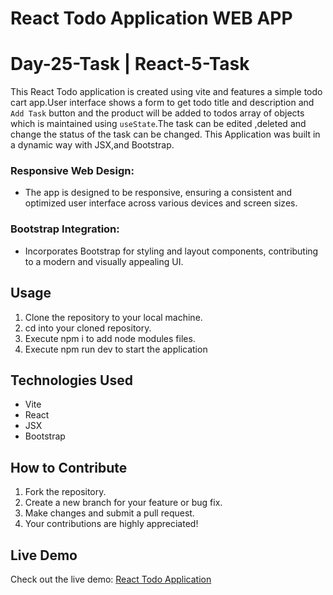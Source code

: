 # React Todo Application WEB APP

# Day-25-Task | React-5-Task

This React Todo application is created using vite and features a simple todo cart app.User interface shows a form to get todo title and description and `Add Task` button and the product will be added to todos array of objects which is maintained using `useState`.The task can be edited ,deleted and change the status of the task can be changed. This Application was built in a dynamic way with JSX,and Bootstrap.

### Responsive Web Design:

- The app is designed to be responsive, ensuring a consistent and optimized user interface across various devices and screen sizes.

### Bootstrap Integration:

- Incorporates Bootstrap for styling and layout components, contributing to a modern and visually appealing UI.

## Usage

1. Clone the repository to your local machine.
2. cd into your cloned repository.
3. Execute npm i to add node modules files.
4. Execute npm run dev to start the application

## Technologies Used

- Vite
- React
- JSX
- Bootstrap

## How to Contribute

1. Fork the repository.
2. Create a new branch for your feature or bug fix.
3. Make changes and submit a pull request.
4. Your contributions are highly appreciated!

## Live Demo

Check out the live demo: [React Todo Application](https://todo-task-manu.netlify.app/)
